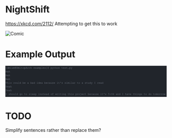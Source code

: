 # NightShift
https://xkcd.com/2112/  Attempting to get this to work

![Comic](https://imgs.xkcd.com/comics/night_shift.png)

# Example Output
![Output](/examples/ExampleOutput.png)

# TODO
Simplify sentences rather than replace them?
